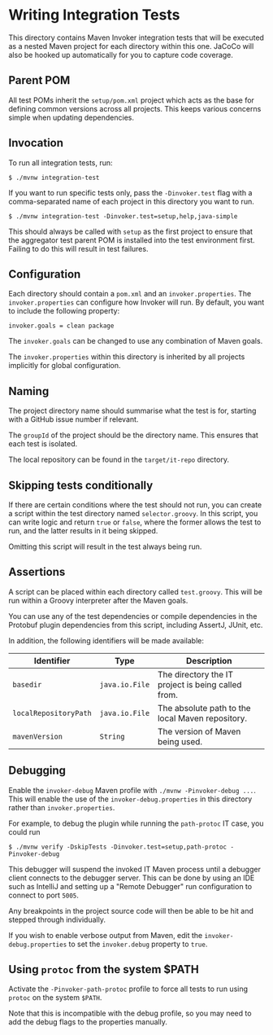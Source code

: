 # Writing Integration Tests

This directory contains Maven Invoker integration tests that will be executed as a nested Maven
project for each directory within this one. JaCoCo will also be hooked up automatically for you
to capture code coverage.

## Parent POM

All test POMs inherit the `setup/pom.xml` project which acts as the base for defining common 
versions across all projects. This keeps various concerns simple when updating dependencies.

## Invocation

To run all integration tests, run:

```shell
$ ./mvnw integration-test
```

If you want to run specific tests only, pass the `-Dinvoker.test` flag with a comma-separated
name of each project in this directory you want to run.

```shell
$ ./mvnw integration-test -Dinvoker.test=setup,help,java-simple
```

This should always be called with `setup` as the first project to ensure that the aggregator
test parent POM is installed into the test environment first. Failing to do this will result
in test failures.

## Configuration

Each directory should contain a `pom.xml` and an `invoker.properties`. The `invoker.properties`
can configure how Invoker will run. By default, you want to include the following property:

```properties
invoker.goals = clean package
```

The `invoker.goals` can be changed to use any combination of Maven goals.

The `invoker.properties` within this directory is inherited by all projects implicitly for global
configuration.

## Naming

The project directory name should summarise what the test is for, starting with a GitHub issue
number if relevant.

The `groupId` of the project should be the directory name. This ensures that each test is isolated.

The local repository can be found in the `target/it-repo` directory.

## Skipping tests conditionally

If there are certain conditions where the test should not run, you can create a script within the test
directory named `selector.groovy`. In this script, you can write logic and return `true` or `false`, where
the former allows the test to run, and the latter results in it being skipped.

Omitting this script will result in the test always being run.

## Assertions

A script can be placed within each directory called `test.groovy`. This will be run within a Groovy
interpreter after the Maven goals.

You can use any of the test dependencies or compile dependencies in the Protobuf plugin dependencies
from this script, including AssertJ, JUnit, etc.

In addition, the following identifiers will be made available:

| Identifier            | Type           | Description                                        |
|-----------------------|----------------|----------------------------------------------------|
| `basedir`             | `java.io.File` | The directory the IT project is being called from. |
| `localRepositoryPath` | `java.io.File` | The absolute path to the local Maven repository.   |
| `mavenVersion`        | `String`       | The version of Maven being used.                   |

## Debugging

Enable the `invoker-debug` Maven profile with `./mvnw -Pinvoker-debug ...`. This will enable the
use of the `invoker-debug.properties` in this directory rather than `invoker.properties`.

For example, to debug the plugin while running the `path-protoc` IT case, you could run

```console
$ ./mvnw verify -DskipTests -Dinvoker.test=setup,path-protoc -Pinvoker-debug
```

This debugger will suspend the invoked IT Maven process until a debugger client connects to the
debugger server. This can be done by using an IDE such as IntelliJ and setting up a
"Remote Debugger" run configuration to connect to port `5005`.

Any breakpoints in the project source code will then be able to be hit and stepped through
individually.

If you wish to enable verbose output from Maven, edit the `invoker-debug.properties` to set
the `invoker.debug` property to `true`.

## Using `protoc` from the system $PATH

Activate the `-Pinvoker-path-protoc` profile to force all tests to run using `protoc` on the system `$PATH`.

Note that this is incompatible with the debug profile, so you may need to add the debug flags to the properties
manually.
